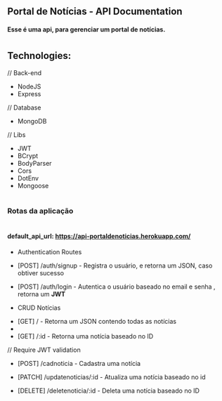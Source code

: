 ## Portal de Notícias - API Documentation

#### Esse é uma api, para gerenciar um portal de notícias.
#
## Technologies:

// Back-end

- NodeJS
- Express

// Database
- MongoDB

// Libs
 - JWT
 - BCrypt
 - BodyParser
 - Cors
 - DotEnv
 - Mongoose

#

### Rotas da aplicação
#
#### **default_api_url**: https://api-portaldenoticias.herokuapp.com/


* Authentication Routes

- [POST] /auth/signup - Registra o usuário, e retorna um JSON, caso obtiver sucesso

- [POST] /auth/login - Autentica o usuário baseado no email e senha , retorna um **JWT**


* CRUD Notícias

- [GET] / - Retorna um JSON contendo todas as notícias 
- 
- [GET] /:id - Retorna uma notícia baseado no ID

// Require JWT validation

- [POST] /cadnoticia - Cadastra uma notícia

- [PATCH] /updatenoticias/:id - Atualiza uma notícia baseado no id

- [DELETE] /deletenoticia/:id - Deleta uma notícia baseado no ID




